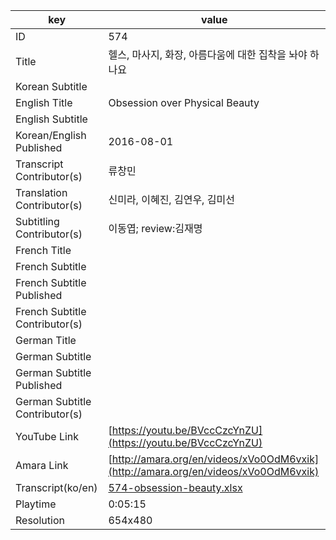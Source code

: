 |  key  |  value  |
|-------|---------|
| ID            | 574 |
| Title         | 헬스, 마사지, 화장, 아름다움에 대한 집착을 놔야 하나요 |
| Korean Subtitle |  |
| English Title | Obsession over Physical Beauty  |
| English Subtitle |  |
| Korean/English Published     | 2016-08-01 |
| Transcript Contributor(s)   | 류창민 |
| Translation Contributor(s)   | 신미라, 이혜진, 김연우, 김미선 |
| Subtitling Contributor(s)   | 이동엽; review:김재명 |
| French Title |  |
| French Subtitle |  |
| French Subtitle Published |  |
| French Subtitle Contributor(s) |  |
| German Title |  |
| German Subtitle |  |
| German Subtitle Published |  |
| German Subtitle Contributor(s) |  |
| YouTube Link  | [https://youtu.be/BVccCzcYnZU](https://youtu.be/BVccCzcYnZU) |
| Amara Link    | [http://amara.org/en/videos/xVo0OdM6vxik](http://amara.org/en/videos/xVo0OdM6vxik) |
| Transcript(ko/en) | [574-obsession-beauty.xlsx](https://github.com/jungtosociety/dharma-qna/raw/master/sub/574/574-obsession-beauty.xlsx) |
| Playtime | 0:05:15 |
| Resolution | 654x480|
